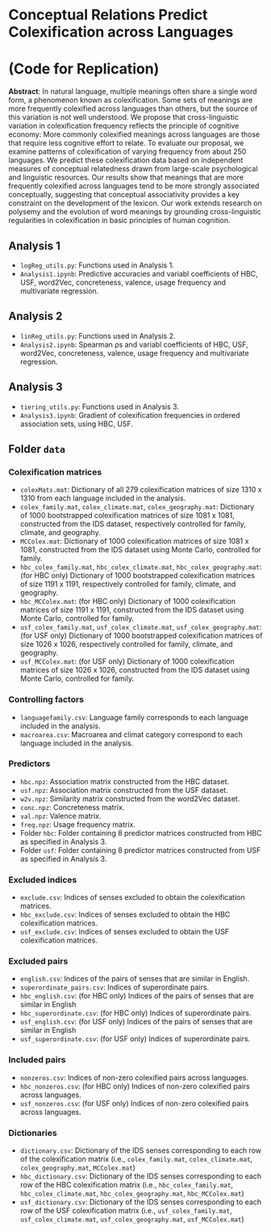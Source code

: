 # Conceptual Relations Predict Colexification across Languages
# (Code for Replication) 

**Abstract**: In natural language, multiple meanings often share a single word form, a phenomenon known as colexification. Some sets of meanings are more frequently colexified across languages than others, but the source of this variation is not well understood. We propose that cross-linguistic variation in colexification frequency reflects the principle of cognitive economy: More commonly colexified meanings across languages are those that require less cognitive effort to relate. To evaluate our proposal, we examine patterns of colexification of varying frequency from about 250 languages. We predict these colexification data based on independent measures of conceptual relatedness drawn from large-scale psychological and linguistic resources. Our results show that meanings that are more frequently colexified across languages tend to be more strongly associated conceptually, suggesting that conceptual associativity provides a key constraint on the development of the lexicon. Our work extends research on polysemy and the evolution of word meanings by grounding cross-linguistic regularities in colexification in basic principles of human cognition.

## Analysis 1
- `logReg_utils.py`: Functions used in Analysis 1. 
- `Analysis1.ipynb`: Predictive accuracies and variabl coefficients of HBC, USF, word2Vec, concreteness, valence, usage frequency and multivariate regression. 

## Analysis 2 
- `linReg_utils.py`: Functions used in Analysis 2. 
- `Analysis2.ipynb`: Spearman ρs and variabl coefficients of HBC, USF, word2Vec, concreteness, valence, usage frequency and multivariate regression. 

## Analysis 3 
- `tiering_utils.py`: Functions used in Analysis 3. 
- `Analysis3.ipynb`: Gradient of colexification frequencies in ordered association sets, using HBC, USF. 

## Folder `data`
### Colexification matrices 
- `colexMats.mat`: Dictionary of all 279 colexification matrices of size 1310 x 1310 from each language included in the analysis.
- `colex_family.mat`, `colex_climate.mat`, `colex_geography.mat`: Dictionary of 1000 bootstrapped colexification matrices of size 1081 x 1081, constructed from the IDS dataset, respectively controlled for family, climate, and geography.
- `MCColex.mat`: Dictionary of 1000 colexification matrices of size 1081 x 1081, constructed from the IDS dataset using Monte Carlo, controlled for family.
- `hbc_colex_family.mat`, `hbc_colex_climate.mat`, `hbc_colex_geography.mat`:(for HBC only) Dictionary of 1000 bootstrapped colexification matrices of size 1191 x 1191, respectively controlled for family, climate, and geography. 
- `hbc_MCColex.mat`: (for HBC only) Dictionary of 1000 colexification matrices of size 1191 x 1191, constructed from the IDS dataset using Monte Carlo, controlled for family.
- `usf_colex_family.mat`, `usf_colex_climate.mat`, `usf_colex_geography.mat`:(for USF only) Dictionary of 1000 bootstrapped colexification matrices of size 1026 x 1026, respectively controlled for family, climate, and geography. 
- `usf_MCColex.mat`: (for USF only) Dictionary of 1000 colexification matrices of size 1026 x 1026, constructed from the IDS dataset using Monte Carlo, controlled for family.

### Controlling factors 
- `languagefamily.csv`: Language family corresponds to each language included in the analysis.
- `macroarea.csv`: Macroarea and climat category correspond to each language included in the analysis. 

### Predictors 
- `hbc.npz`: Association matrix constructed from the HBC dataset. 
- `usf.npz`: Association matrix constructed from the USF dataset. 
- `w2v.npz`: Similarity matrix constructed from the word2Vec dataset. 
- `conc.npz`: Concreteness matrix.
- `val.npz`: Valence matrix.
- `freq.npz`: Usage frequency matrix.
- Folder `hbc`: Folder containing 8 predictor matrices constructed from HBC as specified in Analysis 3.
- Folder `usf`: Folder containing 8 predictor matrices constructed from USF as specified in Analysis 3.

### Excluded indices 
- `exclude.csv`: Indices of senses excluded to obtain the colexification matrices.
- `hbc_exclude.csv`: Indices of senses excluded to obtain the HBC colexification matrices.
- `usf_exclude.csv`: Indices of senses excluded to obtain the USF colexification matrices.

### Excluded pairs 
- `english.csv`: Indices of the pairs of senses that are similar in English.
- `superordinate_pairs.csv`: Indices of superordinate pairs.
- `hbc_english.csv`: (for HBC only) Indices of the pairs of senses that are similar in English 
- `hbc_superordinate.csv`: (for HBC only) Indices of superordinate pairs.
- `usf_english.csv`: (for USF only) Indices of the pairs of senses that are similar in English
- `usf_superordinate.csv`: (for USF only) Indices of superordinate pairs.

### Included pairs
- `nonzeros.csv`: Indices of non-zero colexified pairs across languages. 
- `hbc_nonzeros.csv`: (for HBC only) Indices of non-zero colexified pairs across languages. 
- `usf_nonzeros.csv`: (for USF only) Indices of non-zero colexified pairs across languages.

### Dictionaries 
- `dictionary.csv`: Dictionary of the IDS senses corresponding to each row of the colexification matrix (i.e., `colex_family.mat`, `colex_climate.mat`, `colex_geography.mat`, `MCColex.mat`)
- `hbc_dictionary.csv`: Dictionary of the IDS senses corresponding to each row of the HBC colexification matrix (i.e., `hbc_colex_family.mat`, `hbc_colex_climate.mat`, `hbc_colex_geography.mat`, `hbc_MCColex.mat`)
- `usf_dictionary.csv`: Dictionary of the IDS senses corresponding to each row of the USF colexification matrix (i.e., `usf_colex_family.mat`, `usf_colex_climate.mat`, `usf_colex_geography.mat`, `usf_MCColex.mat`)

